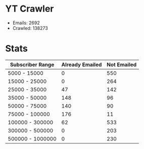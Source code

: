 # YT Crawler
- Emails: 2692
- Crawled: 138273

# Stats
| Subscriber Range  | Already Emailed | Not Emailed |
|-------|-------|-------|
| 5000 - 15000 | 0 | 550 |
| 15000 - 25000 | 0 | 264 |
| 25000 - 35000 | 47 | 142 |
| 35000 - 50000 | 148 | 96 |
| 50000 - 75000 | 140 | 90 |
| 75000 - 100000 | 176 | 11 |
| 100000 - 300000 | 62 | 533 |
| 300000 - 500000 | 0 | 203 |
| 500000 - 1000000 | 0 | 230 |
